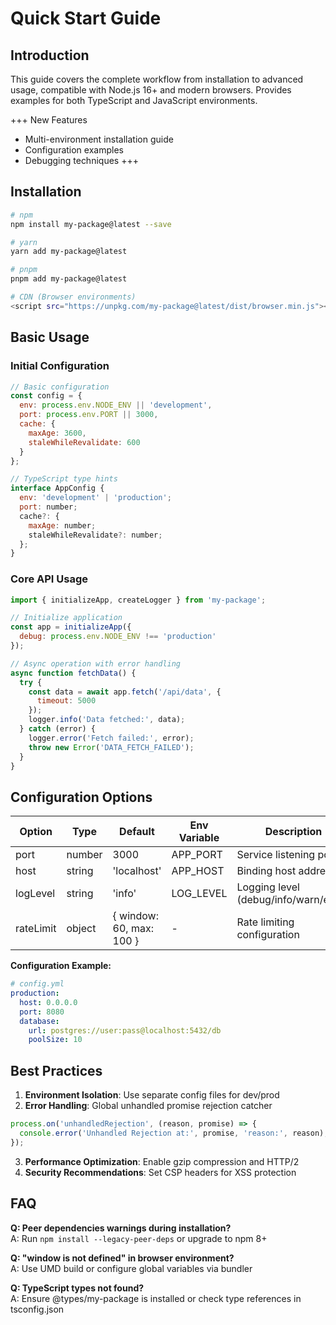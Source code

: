 # Quick Start Guide

## Introduction
This guide covers the complete workflow from installation to advanced usage, compatible with Node.js 16+ and modern browsers. Provides examples for both TypeScript and JavaScript environments.

+++ New Features
- Multi-environment installation guide
- Configuration examples
- Debugging techniques
+++

## Installation

```bash
# npm
npm install my-package@latest --save

# yarn
yarn add my-package@latest

# pnpm
pnpm add my-package@latest

# CDN (Browser environments)
<script src="https://unpkg.com/my-package@latest/dist/browser.min.js"></script>
```

## Basic Usage

### Initial Configuration
```javascript
// Basic configuration
const config = {
  env: process.env.NODE_ENV || 'development',
  port: process.env.PORT || 3000,
  cache: {
    maxAge: 3600,
    staleWhileRevalidate: 600
  }
};

// TypeScript type hints
interface AppConfig {
  env: 'development' | 'production';
  port: number;
  cache?: {
    maxAge: number;
    staleWhileRevalidate?: number;
  };
}
```

### Core API Usage
```javascript
import { initializeApp, createLogger } from 'my-package';

// Initialize application
const app = initializeApp({
  debug: process.env.NODE_ENV !== 'production'
});

// Async operation with error handling
async function fetchData() {
  try {
    const data = await app.fetch('/api/data', {
      timeout: 5000
    });
    logger.info('Data fetched:', data);
  } catch (error) {
    logger.error('Fetch failed:', error);
    throw new Error('DATA_FETCH_FAILED');
  }
}
```

## Configuration Options

| Option | Type | Default | Env Variable | Description |
|--------|------|--------|--------------|-------------|
| port | number | 3000 | APP_PORT | Service listening port |
| host | string | 'localhost' | APP_HOST | Binding host address |
| logLevel | string | 'info' | LOG_LEVEL | Logging level (debug/info/warn/error) |
| rateLimit | object | { window: 60, max: 100 } | - | Rate limiting configuration |

**Configuration Example:**
```yaml
# config.yml
production:
  host: 0.0.0.0
  port: 8080
  database:
    url: postgres://user:pass@localhost:5432/db
    poolSize: 10
```

## Best Practices
1. **Environment Isolation**: Use separate config files for dev/prod
2. **Error Handling**: Global unhandled promise rejection catcher
```javascript
process.on('unhandledRejection', (reason, promise) => {
  console.error('Unhandled Rejection at:', promise, 'reason:', reason);
});
```
3. **Performance Optimization**: Enable gzip compression and HTTP/2
4. **Security Recommendations**: Set CSP headers for XSS protection

## FAQ
**Q: Peer dependencies warnings during installation?**  
A: Run `npm install --legacy-peer-deps` or upgrade to npm 8+

**Q: "window is not defined" in browser environment?**  
A: Use UMD build or configure global variables via bundler

**Q: TypeScript types not found?**  
A: Ensure @types/my-package is installed or check type references in tsconfig.json